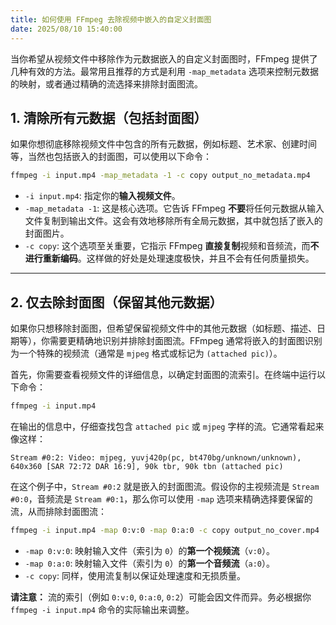 ```yaml
---
title: 如何使用 FFmpeg 去除视频中嵌入的自定义封面图
date: 2025/08/10 15:40:00
---
```


当你希望从视频文件中移除作为元数据嵌入的自定义封面图时，FFmpeg 提供了几种有效的方法。最常用且推荐的方式是利用 `-map_metadata` 选项来控制元数据的映射，或者通过精确的流选择来排除封面图流。

## 1\. 清除所有元数据（包括封面图）

如果你想彻底移除视频文件中包含的所有元数据，例如标题、艺术家、创建时间等，当然也包括嵌入的封面图，可以使用以下命令：

```bash
ffmpeg -i input.mp4 -map_metadata -1 -c copy output_no_metadata.mp4
```

  * `-i input.mp4`: 指定你的**输入视频文件**。
  * `-map_metadata -1`: 这是核心选项。它告诉 FFmpeg **不要**将任何元数据从输入文件复制到输出文件。这会有效地移除所有全局元数据，其中就包括了嵌入的封面图片。
  * `-c copy`: 这个选项至关重要，它指示 FFmpeg **直接复制**视频和音频流，而**不进行重新编码**。这样做的好处是处理速度极快，并且不会有任何质量损失。

-----

## 2\. 仅去除封面图（保留其他元数据）

如果你只想移除封面图，但希望保留视频文件中的其他元数据（如标题、描述、日期等），你需要更精确地识别并排除封面图流。FFmpeg 通常将嵌入的封面图识别为一个特殊的视频流（通常是 `mjpeg` 格式或标记为 `(attached pic)`）。

首先，你需要查看视频文件的详细信息，以确定封面图的流索引。在终端中运行以下命令：

```bash
ffmpeg -i input.mp4
```

在输出的信息中，仔细查找包含 `attached pic` 或 `mjpeg` 字样的流。它通常看起来像这样：

```
Stream #0:2: Video: mjpeg, yuvj420p(pc, bt470bg/unknown/unknown), 640x360 [SAR 72:72 DAR 16:9], 90k tbr, 90k tbn (attached pic)
```

在这个例子中，`Stream #0:2` 就是嵌入的封面图流。假设你的主视频流是 `Stream #0:0`，音频流是 `Stream #0:1`，那么你可以使用 `-map` 选项来精确选择要保留的流，从而排除封面图流：

```bash
ffmpeg -i input.mp4 -map 0:v:0 -map 0:a:0 -c copy output_no_cover.mp4
```

* `-map 0:v:0`: 映射输入文件（索引为 `0`）的**第一个视频流**（`v:0`）。
* `-map 0:a:0`: 映射输入文件（索引为 `0`）的**第一个音频流**（`a:0`）。
* `-c copy`: 同样，使用流复制以保证处理速度和无损质量。

**请注意：** 流的索引（例如 `0:v:0`, `0:a:0`, `0:2`）可能会因文件而异。务必根据你 `ffmpeg -i input.mp4` 命令的实际输出来调整。

